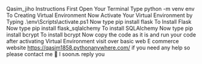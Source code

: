 Qasim_jiho
Instructions
First Open Your Terminal
Type python -m venv env To Creating Virtual Environment
Now Activate Your Virtual Environment by Typing .\env\Scripts\activate.ps1
Now type pip install flask To Install Flask
Now type pip install flask_sqlalchemy To install SQLAlchemy
Now type pip install bcrypt To install bcrypt
Now copy the code as it is and run your code after activating Virtual Environment
visit over basic web E commerce website https://qasim1858.pythonanywhere.com/
if you need any help so please contact me 🙋 I soon🔜 reply you
